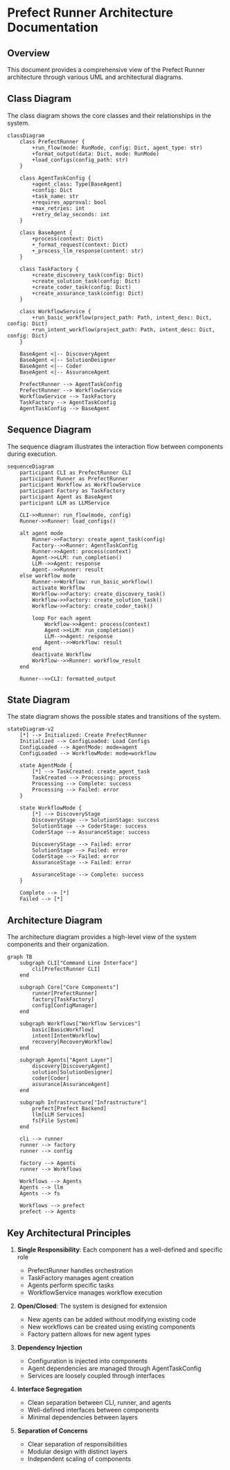 # Prefect Runner Architecture Documentation

## Overview
This document provides a comprehensive view of the Prefect Runner architecture through various UML and architectural diagrams.

## Class Diagram
The class diagram shows the core classes and their relationships in the system.

```mermaid
classDiagram
    class PrefectRunner {
        +run_flow(mode: RunMode, config: Dict, agent_type: str)
        +format_output(data: Dict, mode: RunMode)
        +load_configs(config_path: str)
    }
    
    class AgentTaskConfig {
        +agent_class: Type[BaseAgent]
        +config: Dict
        +task_name: str
        +requires_approval: bool
        +max_retries: int
        +retry_delay_seconds: int
    }
    
    class BaseAgent {
        +process(context: Dict)
        +_format_request(context: Dict)
        +_process_llm_response(content: str)
    }

    class TaskFactory {
        +create_discovery_task(config: Dict)
        +create_solution_task(config: Dict)
        +create_coder_task(config: Dict)
        +create_assurance_task(config: Dict)
    }
    
    class WorkflowService {
        +run_basic_workflow(project_path: Path, intent_desc: Dict, config: Dict)
        +run_intent_workflow(project_path: Path, intent_desc: Dict, config: Dict)
    }

    BaseAgent <|-- DiscoveryAgent
    BaseAgent <|-- SolutionDesigner
    BaseAgent <|-- Coder
    BaseAgent <|-- AssuranceAgent
    
    PrefectRunner --> AgentTaskConfig
    PrefectRunner --> WorkflowService
    WorkflowService --> TaskFactory
    TaskFactory --> AgentTaskConfig
    AgentTaskConfig --> BaseAgent
```

## Sequence Diagram
The sequence diagram illustrates the interaction flow between components during execution.

```mermaid
sequenceDiagram
    participant CLI as PrefectRunner CLI
    participant Runner as PrefectRunner
    participant Workflow as WorkflowService
    participant Factory as TaskFactory
    participant Agent as BaseAgent
    participant LLM as LLMService

    CLI->>Runner: run_flow(mode, config)
    Runner->>Runner: load_configs()
    
    alt agent mode
        Runner->>Factory: create_agent_task(config)
        Factory-->>Runner: AgentTaskConfig
        Runner->>Agent: process(context)
        Agent->>LLM: run_completion()
        LLM-->>Agent: response
        Agent-->>Runner: result
    else workflow mode
        Runner->>Workflow: run_basic_workflow()
        activate Workflow
        Workflow->>Factory: create_discovery_task()
        Workflow->>Factory: create_solution_task()
        Workflow->>Factory: create_coder_task()
        
        loop For each agent
            Workflow->>Agent: process(context)
            Agent->>LLM: run_completion()
            LLM-->>Agent: response
            Agent-->>Workflow: result
        end
        deactivate Workflow
        Workflow-->>Runner: workflow_result
    end
    
    Runner-->>CLI: formatted_output
```

## State Diagram
The state diagram shows the possible states and transitions of the system.

```mermaid
stateDiagram-v2
    [*] --> Initialized: Create PrefectRunner
    Initialized --> ConfigLoaded: Load Configs
    ConfigLoaded --> AgentMode: mode=agent
    ConfigLoaded --> WorkflowMode: mode=workflow
    
    state AgentMode {
        [*] --> TaskCreated: create_agent_task
        TaskCreated --> Processing: process
        Processing --> Complete: success
        Processing --> Failed: error
    }
    
    state WorkflowMode {
        [*] --> DiscoveryStage
        DiscoveryStage --> SolutionStage: success
        SolutionStage --> CoderStage: success
        CoderStage --> AssuranceStage: success
        
        DiscoveryStage --> Failed: error
        SolutionStage --> Failed: error
        CoderStage --> Failed: error
        AssuranceStage --> Failed: error
        
        AssuranceStage --> Complete: success
    }
    
    Complete --> [*]
    Failed --> [*]
```

## Architecture Diagram
The architecture diagram provides a high-level view of the system components and their organization.

```mermaid
graph TB
    subgraph CLI["Command Line Interface"]
        cli[PrefectRunner CLI]
    end

    subgraph Core["Core Components"]
        runner[PrefectRunner]
        factory[TaskFactory]
        config[ConfigManager]
    end

    subgraph Workflows["Workflow Services"]
        basic[BasicWorkflow]
        intent[IntentWorkflow]
        recovery[RecoveryWorkflow]
    end

    subgraph Agents["Agent Layer"]
        discovery[DiscoveryAgent]
        solution[SolutionDesigner]
        coder[Coder]
        assurance[AssuranceAgent]
    end

    subgraph Infrastructure["Infrastructure"]
        prefect[Prefect Backend]
        llm[LLM Services]
        fs[File System]
    end

    cli --> runner
    runner --> factory
    runner --> config
    
    factory --> Agents
    runner --> Workflows
    
    Workflows --> Agents
    Agents --> llm
    Agents --> fs
    
    Workflows --> prefect
    prefect --> Agents
```

## Key Architectural Principles

1. **Single Responsibility**: Each component has a well-defined and specific role
   - PrefectRunner handles orchestration
   - TaskFactory manages agent creation
   - Agents perform specific tasks
   - WorkflowService manages workflow execution

2. **Open/Closed**: The system is designed for extension
   - New agents can be added without modifying existing code
   - New workflows can be created using existing components
   - Factory pattern allows for new agent types

3. **Dependency Injection**
   - Configuration is injected into components
   - Agent dependencies are managed through AgentTaskConfig
   - Services are loosely coupled through interfaces

4. **Interface Segregation**
   - Clean separation between CLI, runner, and agents
   - Well-defined interfaces between components
   - Minimal dependencies between layers

5. **Separation of Concerns**
   - Clear separation of responsibilities
   - Modular design with distinct layers
   - Independent scaling of components